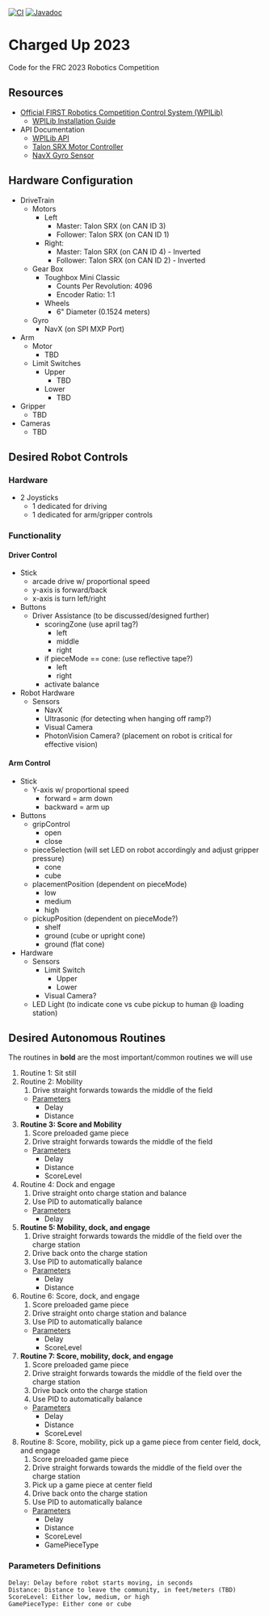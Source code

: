 [![CI](https://github.com/BHSRobotix/ChargedUp2023/actions/workflows/main.yml/badge.svg)](https://github.com/BHSRobotix/ChargedUp2023/actions/workflows/main.yml)
[![Javadoc](https://img.shields.io/badge/JavaDoc-Online-green)](https://bhsrobotix.github.io/ChargedUp2023/javadoc/)

# Charged Up 2023
Code for the FRC 2023 Robotics Competition

## Resources
* [Official FIRST Robotics Competition Control System (WPILib)](https://docs.wpilib.org/en/stable/)
    * [WPILib Installation Guide](https://docs.wpilib.org/en/stable/docs/zero-to-robot/step-2/wpilib-setup.html)
* API Documentation
    * [WPILib API](https://github.wpilib.org/allwpilib/docs/release/java/index.html)
    * [Talon SRX Motor Controller](https://api.ctr-electronics.com/phoenix/release/java/com/ctre/phoenix/motorcontrol/can/package-summary.html)
    * [NavX Gyro Sensor](https://www.kauailabs.com/public_files/navx-mxp/apidocs/java/com/kauailabs/navx/frc/package-summary.html)

## Hardware Configuration
- DriveTrain
    - Motors
        - Left
            - Master: Talon SRX (on CAN ID 3)
            - Follower: Talon SRX (on CAN ID 1)
        - Right:
            - Master: Talon SRX (on CAN ID 4) - Inverted
            - Follower: Talon SRX (on CAN ID 2) - Inverted  
    - Gear Box
        - Toughbox Mini Classic
            - Counts Per Revolution: 4096 
            - Encoder Ratio: 1:1
        - Wheels
            - 6" Diameter (0.1524 meters)
    - Gyro
        - NavX (on SPI MXP Port)
- Arm
    - Motor
        - TBD
    - Limit Switches
        - Upper
            - TBD
        - Lower
            - TBD
- Gripper
    - TBD
- Cameras
    - TBD

## Desired Robot Controls

### Hardware
- 2 Joysticks
    - 1 dedicated for driving
    - 1 dedicated for arm/gripper controls

### Functionality
#### Driver Control
- Stick
    - arcade drive w/ proportional speed
    - y-axis is forward/back
    - x-axis is turn left/right
- Buttons
    - Driver Assistance (to be discussed/designed further)
        - scoringZone (use april tag?)
            - left
            - middle
            - right
        - if pieceMode == cone: (use reflective tape?)
            - left
            - right
        - activate balance
- Robot Hardware
  - Sensors
      - NavX
      - Ultrasonic (for detecting when hanging off ramp?)
      - Visual Camera
      - PhotonVision Camera? (placement on robot is critical for effective vision)

#### Arm Control
- Stick
    - Y-axis w/ proportional speed
        - forward = arm down
        - backward = arm up
- Buttons
    - gripControl
        - open
        - close
    - pieceSelection (will set LED on robot accordingly and adjust gripper pressure)
        - cone
        - cube
    - placementPosition (dependent on pieceMode)
        - low
        - medium
        - high
    - pickupPosition (dependent on pieceMode?)
        - shelf
        - ground (cube or upright cone)
        - ground (flat cone)
- Hardware
  - Sensors
      - Limit Switch
          - Upper
          - Lower
      - Visual Camera?
  - LED Light (to indicate cone vs cube pickup to human @ loading station)

## Desired Autonomous Routines
The routines in **bold** are the most important/common routines we will use

1. Routine 1: Sit still
1. Routine 2: Mobility
    1. Drive straight forwards towards the middle of the field
    * [Parameters](#Parameters-Definitions)
        * Delay
        * Distance
1. **Routine 3: Score and Mobility**
    1. Score preloaded game piece
    1. Drive straight forwards towards the middle of the field
    * [Parameters](#Parameters-Definitions)
        * Delay
        * Distance
        * ScoreLevel
1. Routine 4: Dock and engage
    1. Drive straight onto charge station and balance
    1. Use PID to automatically balance
    * [Parameters](#Parameters-Definitions)
        * Delay
1. **Routine 5: Mobility, dock, and engage**
    1. Drive straight forwards towards the middle of the field over the charge station
    1. Drive back onto the charge station
    1. Use PID to automatically balance
    * [Parameters](#Parameters-Definitions)
        * Delay
        * Distance
1. Routine 6: Score, dock, and engage
    1. Score preloaded game piece
    1. Drive straight onto charge station and balance
    1. Use PID to automatically balance
    * [Parameters](#Parameters-Definitions)
        * Delay
        * ScoreLevel
1. **Routine 7: Score, mobility, dock, and engage**
    1. Score preloaded game piece
    1. Drive straight forwards towards the middle of the field over the charge station
    1. Drive back onto the charge station
    1. Use PID to automatically balance
    * [Parameters](#Parameters-Definitions)
        * Delay
        * Distance
        * ScoreLevel
1. Routine 8: Score, mobility, pick up a game piece from center field, dock, and engage
    1. Score preloaded game piece
    1. Drive straight forwards towards the middle of the field over the charge station
    1. Pick up a game piece at center field
    1. Drive back onto the charge station
    1. Use PID to automatically balance
    * [Parameters](#Parameters-Definitions)
        * Delay
        * Distance
        * ScoreLevel
        * GamePieceType
### Parameters Definitions
    Delay: Delay before robot starts moving, in seconds
    Distance: Distance to leave the community, in feet/meters (TBD)
    ScoreLevel: Either low, medium, or high
    GamePieceType: Either cone or cube

